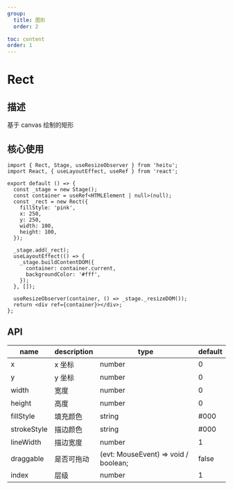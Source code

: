 ```yaml
---
group:
  title: 图形
  order: 2

toc: content
order: 1
---
```


# Rect

## 描述

基于 canvas 绘制的矩形

## 核心使用

```tsx
import { Rect, Stage, useResizeObserver } from 'heitu';
import React, { useLayoutEffect, useRef } from 'react';

export default () => {
  const _stage = new Stage();
  const container = useRef<HTMLElement | null>(null);
  const _rect = new Rect({
    fillStyle: 'pink',
    x: 250,
    y: 250,
    width: 100,
    height: 100,
  });

  _stage.add(_rect);
  useLayoutEffect(() => {
    _stage.buildContentDOM({
      container: container.current,
      backgroundColor: '#fff',
    });
  }, []);

  useResizeObserver(container, () => _stage._resizeDOM());
  return <div ref={container}></div>;
};
```

## API

| name        | description | type                                 | default |
| ----------- | ----------- | ------------------------------------ | ------- |
| x           | x 坐标      | number                               | 0       |
| y           | y 坐标      | number                               | 0       |
| width       | 宽度        | number                               | 0       |
| height      | 高度        | number                               | 0       |
| fillStyle   | 填充颜色    | string                               | #000    |
| strokeStyle | 描边颜色    | string                               | #000    |
| lineWidth   | 描边宽度    | number                               | 1       |
| draggable   | 是否可拖动  | (evt: MouseEvent) => void / boolean; | false   |
| index       | 层级        | number                               | 1       |
